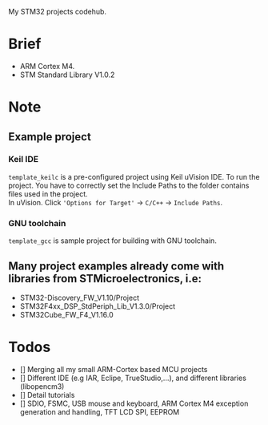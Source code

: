My STM32 projects codehub.
# Brief
+ ARM Cortex M4.
+ STM Standard Library V1.0.2
# Note
## Example project
### Keil IDE
`template_keilc` is a pre-configured project using Keil uVision IDE.
To run the project. You have to correctly set the Include Paths to the folder contains files used in the project.  
In uVision. Click `'Options for Target'` -> `C/C++` -> `Include Paths`.  
### GNU toolchain
`template_gcc` is sample project for building with GNU toolchain.

## Many project examples already come with libraries from STMicroelectronics, i.e:
+ STM32-Discovery_FW_V1.10/Project
+ STM32F4xx_DSP_StdPeriph_Lib_V1.3.0/Project
+ STM32Cube_FW_F4_V1.16.0

# Todos
+ [] Merging all my small ARM-Cortex based MCU projects
+ [] Different IDE (e.g IAR, Eclipe, TrueStudio,...), and different libraries (libopencm3)
+ [] Detail tutorials
+ [] SDIO, FSMC, USB mouse and keyboard, ARM Cortex M4 exception generation and handling, TFT LCD SPI, EEPROM